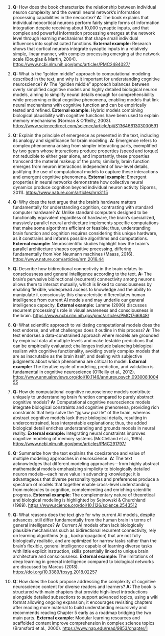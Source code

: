 1. **Q:** How does the book characterize the relationship between individual neuron complexity and the overall neural network’s information processing capabilities in the neocortex?
   **A:** The book explains that individual neocortical neurons perform fairly simple forms of information integration despite receiving about 10,000 synaptic inputs, and that complex and powerful information processing emerges at the network level through learning mechanisms that shape small individual influences into sophisticated functions.
   **External example:** Research shows that cortical neurons integrate synaptic inputs in a relatively simple, linear manner, with complex processing emerging at the network scale (Douglas & Martin, 2004). https://www.ncbi.nlm.nih.gov/pmc/articles/PMC2484027/

2. **Q:** What is the “golden middle” approach to computational modeling described in the text, and why is it important for understanding cognitive neuroscience?
   **A:** The “golden middle” approach balances between overly simplified cognitive models and highly detailed biological neuron models, aiming to simplify neural details enough for comprehensibility while preserving critical cognitive phenomena, enabling models that link neural mechanisms with cognitive function and can be empirically tested and refined.
   **External example:** Hybrid models combining biological plausibility with cognitive functions have been used to explain memory mechanisms (Norman & O'Reilly, 2003). https://www.sciencedirect.com/science/article/pii/S1364661303000591

3. **Q:** Explain the principle of emergence as presented in the text, including its analogy and significance for brain modeling.
   **A:** Emergence refers to complex phenomena arising from simpler interacting parts, exemplified by two gears whose interactions produce properties (speed and torque) not reducible to either gear alone, and importantly, these properties transcend the material makeup of the parts; similarly, brain function emerges from neuron interactions independent of low-level details, justifying the use of computational models to capture these interactions and emergent cognitive phenomena.
   **External example:** Emergent properties in neural networks demonstrate how collective neural dynamics produce cognition beyond individual neuron activity (Sporns, 2011). https://www.nature.com/articles/nrn3115

4. **Q:** Why does the text argue that the brain’s hardware matters fundamentally for understanding cognition, contrasting with standard computer hardware?
   **A:** Unlike standard computers designed to be functionally equivalent regardless of hardware, the brain’s specialized, massively parallel neural architecture implements specific computations that make some algorithms efficient or feasible; thus, understanding brain function and cognition requires considering this unique hardware, as it constrains and informs possible algorithms and computations.
   **External example:** Neuroscientific studies highlight how the brain's parallel architecture shapes cognitive processing, differing fundamentally from Von Neumann machines (Maass, 2016). https://www.nature.com/articles/nrn.2016.44

5. **Q:** Describe how bidirectional connectivity in the brain relates to consciousness and general intelligence according to the text.
   **A:** The brain’s pervasive bidirectional (recurrent) connectivity among neurons allows them to interact mutually, which is linked to consciousness by enabling flexible, widespread access to knowledge and the ability to manipulate it consciously; this characteristic differentiates human intelligence from current AI models and may underlie our general intelligence capacity.
   **External example:** Lamme (2006) discusses recurrent processing's role in visual awareness and consciousness in the brain. https://www.ncbi.nlm.nih.gov/pmc/articles/PMC1766848/

6. **Q:** What scientific approach to validating computational models does the text endorse, and what challenges does it outline in this process?
   **A:** The text endorses a data-constrained approach where models are grounded by empirical data at multiple levels and make testable predictions that can be empirically evaluated; challenges include balancing biological realism with cognitive functionality, avoiding overly complex models that are as inscrutable as the brain itself, and dealing with subjective judgments about which phenomena are critical to model.
   **External example:** The iterative cycle of modeling, prediction, and validation is fundamental in cognitive neuroscience (O’Reilly et al., 2012). https://www.annualreviews.org/doi/10.1146/annurev.psych.093008.100455

7. **Q:** How do computational cognitive neuroscience models contribute uniquely to understanding brain function compared to purely abstract cognitive models?
   **A:** Computational cognitive neuroscience models integrate biological constraints and cognitive phenomena, providing rich constraints that help solve the “jigsaw puzzle” of the brain, whereas abstract cognitive models lack these biological details, resulting in underconstrained, less interpretable explanations; thus, the added biological detail enriches understanding and grounds models in neural reality.
   **External example:** Integrating neural constraints improves cognitive modeling of memory systems (McClelland et al., 1995). https://www.ncbi.nlm.nih.gov/pmc/articles/PMC291797/

8. **Q:** Summarize how the text explains the coexistence and value of multiple modeling approaches in neuroscience.
   **A:** The text acknowledges that different modeling approaches—from highly abstract mathematical models emphasizing simplicity to biologically detailed neuron models—each have value in advancing knowledge; it is advantageous that diverse personality types and preferences produce a spectrum of models that together enable cross-level understanding from molecules to cognition, complementing and enriching scientific progress.
   **External example:** The complementary nature of theoretical and biological modeling is highlighted by Sejnowski & Churchland (1989). https://www.science.org/doi/10.1126/science.2543512

9. **Q:** What reasons does the text give for why current AI models, despite advances, still differ fundamentally from the human brain in terms of general intelligence?
   **A:** Current AI models often lack biologically plausible mechanisms such as bidirectional recurrent connectivity, rely on learning algorithms (e.g., backpropagation) that are not fully biologically realistic, and are optimized for narrow tasks rather than the brain’s flexible, general intelligence capable of learning diverse tasks with little explicit instruction, skills potentially linked to unique brain architecture and consciousness.
   **External example:** The limitations of deep learning in general intelligence compared to biological networks are discussed by Marcus (2018). https://doi.org/10.3389/fpsyg.2018.02257

10. **Q:** How does the book propose addressing the complexity of cognitive neuroscience content for diverse readers and learners?
    **A:** The book is structured with main chapters that provide high-level introductions alongside detailed subsections to support advanced topics, using a wiki format allowing ongoing expansion; it encourages revisiting chapters after reading more material to build understanding recursively and recommends reading Chapter 5 early as a roadmap bridging the two main parts.
    **External example:** Modular learning resources and scaffolded content improve comprehension in complex science topics (Bransford et al., 2000). https://www.nap.edu/read/9853/chapter/1
